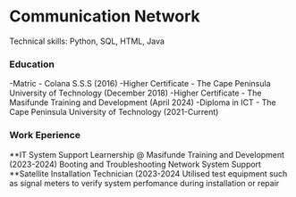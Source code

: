 # Communication Network

Technical skills: Python, SQL, HTML, Java

### Education
-Matric - Colana S.S.S (2016)
-Higher Certificate - The Cape Peninsula University of Technology (December 2018)
-Higher Certificate - The Masifunde Training and Development (April 2024)
-Diploma in ICT - The Cape Peninsula University of Technology (2021-Current)

### Work Eperience
**IT System Support Learnership @ Masifunde Training and Development (2023-2024)
Booting and Troubleshooting Network
System Support
**Satellite Installation Technician (2023-2024
Utilised test equipment such as signal meters to verify system perfomance during installation or repair

